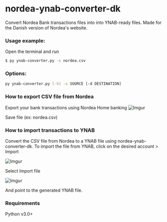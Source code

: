 # nordea-ynab-converter-dk
Convert Nordea Bank transactions files into into YNAB-ready files.
Made for the Danish version of Nordea's website.

### Usage example:
Open the terminal and run
```sh
$ py ynab-converter.py -s nordea.csv 
```
### Options:

```sh
py ynab-converter.py [-h] -s SOURCE [-d DESTINATION]
```

### How to export CSV file from Nordea
Export your bank transactions using Nordea Home banking
![Imgur](https://i.imgur.com/aLoTe8w.png)

Save file (ex: nordea.csv)

### How to import transactions to YNAB
Convert the CSV file from Nordea to a YNAB file using nordea-ynab-converter-dk.
To import the file from YNAB, click on the desired account > Import 


![Imgur](https://i.imgur.com/9JsYIye.png)


Select Import file

![Imgur](https://i.imgur.com/UNDtXde.png)

And point to the generated YNAB file.
### Requirements
 Python v3.0+
